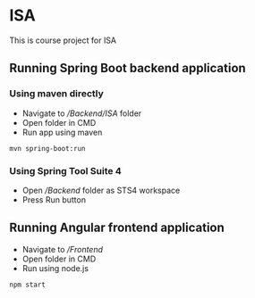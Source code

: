 # ISA
This is course project for ISA
## Running Spring Boot backend application
### Using maven directly
* Navigate to */Backend/ISA* folder
* Open folder in CMD
* Run app using maven
```
mvn spring-boot:run
```
### Using Spring Tool Suite 4
* Open */Backend* folder as STS4 workspace
* Press Run button
## Running Angular frontend application
* Navigate to */Frontend*
* Open folder in CMD
* Run using node.js
```
npm start
```
